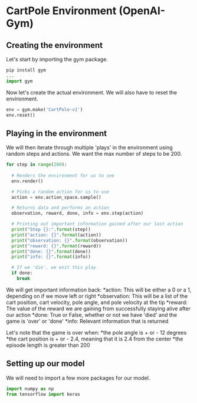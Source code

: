 # CartPole Environment (OpenAI-Gym)

## Creating the environment

Let's start by importing the gym package.

```Python
pip install gym
...
import gym
```

Now let's create the actual environment. We will also have to reset the environment. 

```Python
env = gym.make('CartPole-v1')
env.reset()
```

## Playing in the environment

We will then iterate through multiple 'plays' in the environment using random steps and actions. We want the max number of steps to be 200.

```Python
for step in range(200):
  
  # Renders the environment for us to see
  env.render()

  # Picks a random action for us to use
  action = env.action_space.sample()

  # Returns data and performs an action
  observation, reward, done, info = env.step(action)

  # Printing out important information gained after our last action
  print("Step {}:".format(step))
  print("action: {}".format(action))
  print("observation: {}".format(observation))
  print("reward: {}".format(reward))
  print("done: {}".format(done))
  print("info: {}".format(info))

  # If we 'die', we exit this play
  if done:
    break
```

We will get important information back:
*action: This will be either a 0 or a 1, depending on if we move left or right
*observation: This will be a list of the cart position, cart velocity, pole angle, and pole velocity at the tip
*reward: The value of the reward we are gaining from successfully staying alive after our action
*done: True or False, whether or not we have 'died' and the game is 'over' or 'done'
*info: Relevant information that is returned

Let's note that the game is over when:
*the pole angle is + or - 12 degrees
*the cart position is + or - 2.4, meaning that it is 2.4 from the center
*the episode length is greater than 200

## Setting up our model

We will need to import a few more packages for our model.

```Python
import numpy as np
from tensorflow import keras
```


